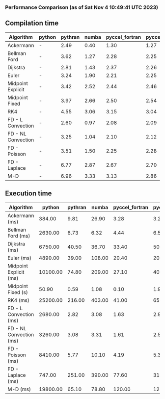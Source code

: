 ### Performance Comparison (as of Sat Nov  4 10:49:41 UTC 2023)
## Compilation time
Algorithm                 | python                    | pythran                   | numba                     | pyccel_fortran            | pyccel_c                 
------------------------- | ------------------------- | ------------------------- | ------------------------- | ------------------------- | -------------------------
Ackermann                 | -                         | 2.49                      | 0.40                      | 1.30                      | 1.27                     
Bellman Ford              | -                         | 3.62                      | 1.27                      | 2.28                      | 2.25                     
Dijkstra                  | -                         | 2.81                      | 1.43                      | 2.37                      | 2.26                     
Euler                     | -                         | 3.24                      | 1.90                      | 2.21                      | 2.25                     
Midpoint Explicit         | -                         | 3.42                      | 2.52                      | 2.44                      | 2.46                     
Midpoint Fixed            | -                         | 3.97                      | 2.66                      | 2.50                      | 2.54                     
RK4                       | -                         | 4.55                      | 3.06                      | 3.15                      | 3.04                     
FD - L Convection         | -                         | 2.60                      | 0.97                      | 2.08                      | 2.09                     
FD - NL Convection        | -                         | 3.25                      | 1.04                      | 2.10                      | 2.12                     
FD - Poisson              | -                         | 3.51                      | 1.50                      | 2.25                      | 2.28                     
FD - Laplace              | -                         | 6.77                      | 2.87                      | 2.67                      | 2.70                     
M-D                       | -                         | 6.96                      | 3.33                      | 3.13                      | 2.86                     

## Execution time
Algorithm                 | python                    | pythran                   | numba                     | pyccel_fortran            | pyccel_c                 
------------------------- | ------------------------- | ------------------------- | ------------------------- | ------------------------- | -------------------------
Ackermann (ms)            | 384.00                    | 9.81                      | 26.90                     | 3.28                      | 3.26                     
Bellman Ford (ms)         | 2630.00                   | 6.73                      | 6.32                      | 4.44                      | 6.57                     
Dijkstra (ms)             | 6750.00                   | 40.50                     | 36.70                     | 33.40                     | 50.20                    
Euler (ms)                | 4890.00                   | 39.00                     | 108.00                    | 20.40                     | 204.00                   
Midpoint Explicit (ms)    | 10100.00                  | 74.80                     | 209.00                    | 27.10                     | 403.00                   
Midpoint Fixed (s)        | 50.90                     | 0.59                      | 1.08                      | 0.10                      | 1.98                     
RK4 (ms)                  | 25200.00                  | 216.00                    | 403.00                    | 41.00                     | 659.00                   
FD - L Convection (ms)    | 2680.00                   | 2.82                      | 3.08                      | 1.63                      | 2.99                     
FD - NL Convection (ms)   | 3260.00                   | 3.08                      | 3.31                      | 1.61                      | 2.53                     
FD - Poisson (ms)         | 8410.00                   | 5.77                      | 10.10                     | 4.19                      | 5.31                     
FD - Laplace (ms)         | 747.00                    | 251.00                    | 390.00                    | 77.60                     | 315.00                   
M-D (ms)                  | 19800.00                  | 65.10                     | 78.80                     | 120.00                    | 121.00                   
